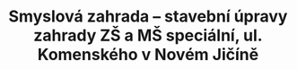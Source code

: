 ---
id: e7a37872-3f52-411e-9b6a-cd94f3b1bc3f
title: "Smyslová zahrada – stavební úpravy zahrady ZŠ a MŠ speciální, ul. Komenského v Novém Jičíně"
price: 100000
year: 2012
description: "Kousek našeho nadačního fondu přispěje v tomto projektu k realizaci interaktivní smyslové zahrady s nejrůznějšími herními a vzdělávacími prvky určenými speciálně pro děti s těžkými kombinovanými postiženími. Cílem projektu je vytvořit na pozemku školy vhodné prostředí, které dětem a žákům umožní cíleně rozvíjet jejich smyslové vnímání, prostorovou orientaci a koordinačně pohybové dovednosti."
kouskovani: false
locationName: undefined
position:
  lng: 18.0170330188713
  lat: 49.59633948668176
---